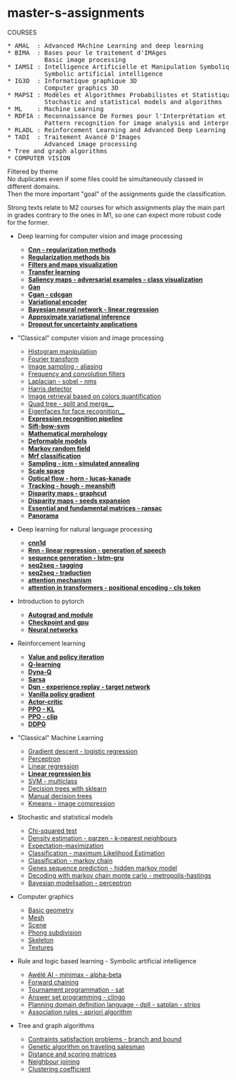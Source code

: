 # master-s-assignments
COURSES   
<pre>
* AMAL  : Advanced MAchine Learning and deep learning
* BIMA  : Bases pour le traitement d'IMAges 
          Basic image processing 
* IAMSI : Intelligence Artificielle et Manipulation Symbolique de l'Information
          Symbolic artificial intelligence 
* IG3D  : Informatique graphique 3D 
          Computer graphics 3D 
* MAPSI : Modèles et Algorithmes Probabilistes et Statistiques pour l'Informatique 
          Stochastic and statistical models and algorithms 
* ML    : Machine Learning 
* RDFIA : Reconnaissance De Formes pour l'Interprétation et l'Analyse d'images 
          Pattern recognition for image analysis and interpretation 
* RLADL : Reinforcement Learning and Advanced Deep Learning
* TADI  : Traitement Avancé D'Images 
          Advanced image processing 
* Tree and graph algorithms 
* COMPUTER VISION 
</pre>

Filtered by theme \
No duplicates even if some files could be simultaneously classed in different domains. \
Then the more important "goal" of the assignments guide the classification.

Strong texts relate to M2 courses for which assignments play the main part in grades contrary to the ones in M1, so one can expect more robust code for the former.

* Deep learning for computer vision and image processing
  * [__Cnn - regularization methods__](https://github.com/ljp95/master-s-assignments/blob/main/RDFIA/cnn%20-%20regularization%20methods.py)
  * [__Regularization methods bis__](https://github.com/ljp95/masters-assignments/blob/main/AMAL/regularization.py)
  * [__Filters and maps visualization__](https://github.com/ljp95/master-s-assignments/blob/main/RDFIA/filters%20and%20maps%20visualization.ipynb) 
  * [__Transfer learning__](https://github.com/ljp95/master-s-assignments/blob/main/RDFIA/transfer%20learning.py) 
  * [__Saliency maps - adversarial examples - class visualization__](https://github.com/ljp95/master-s-assignments/blob/main/RDFIA/saliency%20maps%20-%20adversarial%20examples%20-%20class%20visualization.ipynb)   
  * [__Gan__](https://github.com/ljp95/master-s-assignments/blob/main/RDFIA/gan.ipynb) 
  * [__Cgan - cdcgan__](https://github.com/ljp95/master-s-assignments/blob/main/RDFIA/cgan%20-%20cdcgan.ipynb)   
  * [__Variational encoder__](https://github.com/ljp95/masters-assignments/blob/main/RLADL/variational%20encoder.py)
  * [__Bayesian neural network - linear regression__](https://github.com/ljp95/master-s-assignments/blob/main/RDFIA/bayesian%20linear%20regression.ipynb)   
  * [__Approximate variational inference__](https://github.com/ljp95/master-s-assignments/blob/main/RDFIA/approximate%20variational%20inference.ipynb) 
  * [__Dropout for uncertainty applications__](https://github.com/ljp95/master-s-assignments/blob/main/RDFIA/dropout%20for%20uncertainty%20applications.ipynb) 

* "Classical" computer vision and image processing 
  * [Histogram manipulation](https://github.com/ljp95/master-s-assignments/tree/main/BIMA/histogram%20manipulation) 
  * [Fourier transform](https://github.com/ljp95/master-s-assignments/tree/main/BIMA/fourier%20transform) 
  * [Image sampling - aliasing](https://github.com/ljp95/master-s-assignments/tree/main/BIMA/image%20sampling%20-%20aliasing)   
  * [Frequency and convolution filters](https://github.com/ljp95/master-s-assignments/tree/main/BIMA/frequency%20and%20convolution%20filters) 
  * [Laplacian - sobel - nms](https://github.com/ljp95/master-s-assignments/tree/main/BIMA/laplacian%20-%20sobel%20-%20nms)   
  * [Harris detector](https://github.com/ljp95/master-s-assignments/tree/main/BIMA/harris%20detector) 
  * [Image retrieval based on colors quantification](https://github.com/ljp95/master-s-assignments/tree/main/BIMA/image%20retrieval%20based%20on%20colors%20quantification) 
  * [Quad tree - split and merge__](https://github.com/ljp95/master-s-assignments/tree/main/BIMA/quad%20tree%20-%20split%26merge) 
  * [Eigenfaces for face recognition__](https://github.com/ljp95/master-s-assignments/tree/main/BIMA/eigenfaces%20for%20face%20recognition)
  * [__Expression recognition pipeline__](https://github.com/ljp95/master-s-assignments/tree/main/VISION/expression%20recognition%20pipeline)   
  * [__Sift-bow-svm__](https://github.com/ljp95/master-s-assignments/tree/main/RDFIA/sift-bow-svm)   
  * [__Mathematical morphology__](https://github.com/ljp95/master-s-assignments/blob/main/TADI/mathematical%20morphology.py) 
  * [__Deformable models__](https://github.com/ljp95/master-s-assignments/blob/main/TADI/deformable%20models.py) 
  * [__Markov random field__](https://github.com/ljp95/master-s-assignments/blob/main/TADI/markov%20random%20field.py) 
  * [__Mrf classification__](https://github.com/ljp95/master-s-assignments/blob/main/TADI/mrf%20classification.py) 
  * [__Sampling - icm - simulated annealing__](https://github.com/ljp95/master-s-assignments/blob/main/TADI/sampling%20-%20icm%20-%20simulated%20annealing.py) 
  * [__Scale space__](https://github.com/ljp95/master-s-assignments/blob/main/TADI/scale%20space.ipynb) 
  * [__Optical flow - horn - lucas-kanade__](https://github.com/ljp95/master-s-assignments/tree/main/VISION/optical%20flow%20-%20horn%20-%20lucas-kanade) 
  * [__Tracking - hough - meanshift__](https://github.com/ljp95/master-s-assignments/tree/main/VISION/tracking%20-%20hough%20-%20meanshift) 
  * [__Disparity maps - graphcut__](https://github.com/ljp95/master-s-assignments/blob/main/VISION/disparity%20maps%20-%20graphcut.cpp) 
  * [__Disparity maps - seeds expansion__](https://github.com/ljp95/master-s-assignments/blob/main/VISION/disparity%20maps%20-%20seeds%20expansion.cpp) 
  * [__Essential and fundamental matrices - ransac__](https://github.com/ljp95/master-s-assignments/blob/main/VISION/essential%20and%20fundamental%20matrices%20-%20ransac.cpp) 
  * [__Panorama__](https://github.com/ljp95/master-s-assignments/blob/main/VISION/panorama.cpp) 

* Deep learning for natural language processing
  * [__cnn1d__](https://github.com/ljp95/masters-assignments/blob/main/AMAL/cnn1d.py)  
  * [__Rnn - linear regression - generation of speech__](https://github.com/ljp95/masters-assignments/blob/main/AMAL/rnn.py)
  * [__sequence generation - lstm-gru__](https://github.com/ljp95/masters-assignments/blob/main/AMAL/sequence%20generation%20-%20LSTM-GRU.py)  
  * [__seq2seq - tagging__](https://github.com/ljp95/masters-assignments/blob/main/AMAL/seq2seq%20-%20tagging.py)  
  * [__seq2seq - traduction__](https://github.com/ljp95/masters-assignments/blob/main/AMAL/ses2seq%20traduction.py)
  * [__attention mechanism__](https://github.com/ljp95/masters-assignments/blob/main/AMAL/attention%20mechanism.py)  
  * [__attention in transformers - positional encoding - cls token__](https://github.com/ljp95/masters-assignments/blob/main/AMAL/attention%20in%20transformers%20-%20positional%20encoding%20-%20cls%20token.py)
  
* Introduction to pytorch
  * [__Autograd and module__](https://github.com/ljp95/masters-assignments/blob/main/AMAL/autograd%20and%20module.ipynb)
  * [__Checkpoint and gpu__](https://github.com/ljp95/masters-assignments/blob/main/AMAL/checkpointing%20and%20gpu.ipynb)
  * [__Neural networks__](https://github.com/ljp95/master-s-assignments/tree/main/RDFIA/neural%20networks)   
  
* Reinforcement learning
  * [__Value and policy iteration__](https://github.com/ljp95/masters-assignments/blob/main/RLADL/value%20and%20policy%20iteration.py)
  * [__Q-learning__](https://github.com/ljp95/masters-assignments/blob/main/RLADL/qlearning.py)
  * [__Dyna-Q__](https://github.com/ljp95/masters-assignments/blob/main/RLADL/dyna-q.py)
  * [__Sarsa__](https://github.com/ljp95/masters-assignments/blob/main/RLADL/sarsa.py)
  * [__Dqn - experience replay - target network__](https://github.com/ljp95/masters-assignments/blob/main/RLADL/dqn%20-%20experience%20replay%20-%20target%20network.py)
  * [__Vanilla policy gradient__](https://github.com/ljp95/masters-assignments/blob/main/RLADL/vanilla%20policy%20gradient.py)
  * [__Actor-critic__](https://github.com/ljp95/masters-assignments/blob/main/RLADL/actor-critic.py)
  * [__PPO - KL__](https://github.com/ljp95/masters-assignments/blob/main/RLADL/ppo%20kl.py)
  * [__PPO - clip__](https://github.com/ljp95/masters-assignments/blob/main/RLADL/ppo%20clip.py)
  * [__DDPG__](https://github.com/ljp95/masters-assignments/blob/main/RLADL/ddpg.py)
  
* "Classical" Machine Learning
  * [Gradient descent - logistic regression](https://github.com/ljp95/master-s-assignments/blob/main/ML/gradient%20descent%20-%20logistic%20regression.py) 
  * [Perceptron](https://github.com/ljp95/master-s-assignments/blob/main/ML/perceptron.py) 
  * [Linear regression](https://github.com/ljp95/master-s-assignments/blob/main/MAPSI/regression.py)
  * [__Linear regression bis__](https://github.com/ljp95/masters-assignments/blob/main/AMAL/linear%20regression.ipynb)  
  * [SVM - multiclass](https://github.com/ljp95/master-s-assignments/blob/main/ML/svm%20-%20multiclass.py) 
  * [Decision trees with sklearn](https://github.com/ljp95/master-s-assignments/blob/main/IAMSI/decision%20trees.ipynb) 
  * [Manual decision trees](https://github.com/ljp95/master-s-assignments/blob/main/ML/decision%20trees.py) 
  * [Kmeans - image compression](https://github.com/ljp95/master-s-assignments/blob/main/ML/kmeans%20-%20image%20compression.py) 

* Stochastic and statistical models 
  * [Chi-squared test](https://github.com/ljp95/master-s-assignments/blob/main/MAPSI/chi-squared%20test.py) 
  * [Density estimation - parzen - k-nearest neighbours](https://github.com/ljp95/master-s-assignments/blob/main/ML/density%20estimation%20-%20parzen%20-%20k-nearest%20neighbours.py) 
  * [Expectation-maximization](https://github.com/ljp95/master-s-assignments/blob/main/MAPSI/expectation-maximization.py)
  * [Classification - maximum Likelihood Estimation](https://github.com/ljp95/master-s-assignments/blob/main/MAPSI/classification%20-%20maximum%20likelihood%20estimation.py) 
  * [Classification - markov chain](https://github.com/ljp95/master-s-assignments/blob/main/MAPSI/classification%20-%20markov%20chain.py)   
  * [Genes sequence prediction - hidden markov model](https://github.com/ljp95/master-s-assignments/blob/main/MAPSI/genes%20sequence%20prediction%20-%20hmm.py) 
  * [Decoding with markov chain monte carlo - metropolis-hastings](https://github.com/ljp95/master-s-assignments/blob/main/MAPSI/mcmc%20decoding%20-%20metropolis-hastings.py)
  * [Bayesian modelisation - perceptron](https://github.com/ljp95/master-s-assignments/blob/main/MAPSI/bayesian%20modelisation.ipynb) 
  
* Computer graphics
  * [Basic geometry](https://github.com/ljp95/master-s-assignments/tree/main/IG3D/basic%20geometry) 
  * [Mesh](https://github.com/ljp95/master-s-assignments/blob/main/IG3D/Mesh.h) 
  * [Scene](https://github.com/ljp95/master-s-assignments/blob/main/IG3D/Scene.h) 
  * [Phong subdivision](https://github.com/ljp95/master-s-assignments/blob/main/IG3D/phong%20subdivision.cpp) 
  * [Skeleton](https://github.com/ljp95/master-s-assignments/blob/main/IG3D/skeleton.h) 
  * [Textures](https://github.com/ljp95/master-s-assignments/blob/main/IG3D/textures.cpp) 

* Rule and logic based learning - Symbolic artificial intelligence
  * [Awélé AI - minimax - alpha-beta](https://github.com/ljp95/master-s-assignments/blob/main/IAMSI/aw%C3%A9l%C3%A9%20ai%20-%20minmax%20-%20alpha-beta.ipynb) 
  * [Forward chaining](https://github.com/ljp95/master-s-assignments/blob/main/IAMSI/clips%20forward%20chaining.clp) 
  * [Tournament programmation - sat](https://github.com/ljp95/master-s-assignments/blob/main/IAMSI/tournament%20programmation%20-%20sat%20-%20glucose%20-%20dimacs.py) 
  * [Answer set programming - clingo](https://github.com/ljp95/master-s-assignments/tree/main/IAMSI/asp%20-%20clingo) 
  * [Planning domain definition language - dpll - satplan - strips](https://github.com/ljp95/master-s-assignments/tree/main/IAMSI/planning%20domain%20definition%20language%20-%20dpll%20-%20satplan%20-%20strips) 
  * [Association rules - apriori algorithm](https://github.com/ljp95/master-s-assignments/blob/main/IAMSI/association%20rules%20-%20apriori%20algorithm.ipynb) 

* Tree and graph algorithms
  * [Contraints satisfaction problems - branch and bound](https://github.com/ljp95/master-s-assignments/blob/main/Trees%20and%20graphs%20algorithms/csp%20-%20branch%20and%20bound.py) 
  * [Genetic algorithm on traveling salesman](https://github.com/ljp95/master-s-assignments/blob/main/Trees%20and%20graphs%20algorithms/genetic%20algorithm%20on%20traveling%20salesman.py)
  * [Distance and scoring matrices](https://github.com/ljp95/master-s-assignments/blob/main/Trees%20and%20graphs%20algorithms/distance%20and%20scoring%20matrices.py) 
  * [Neighbour joining](https://github.com/ljp95/master-s-assignments/blob/main/Trees%20and%20graphs%20algorithms/neighbour%20joining.py) 
  * [Clustering coefficient](https://github.com/ljp95/master-s-assignments/blob/main/Trees%20and%20graphs%20algorithms/clustering%20coefficient.py) 
  


